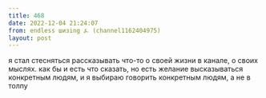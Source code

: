 ```yaml
---
title: 468
date: 2022-12-04 21:24:07
from: endless шизing ⍼ (channel1162404975)
layout: post
---
```


я стал стесняться рассказывать что-то о своей жизни в канале, о своих мыслях. как бы и есть что сказать, но есть желание высказываться конкретным людям, и я выбираю говорить конкретным людям, а не в толпу
